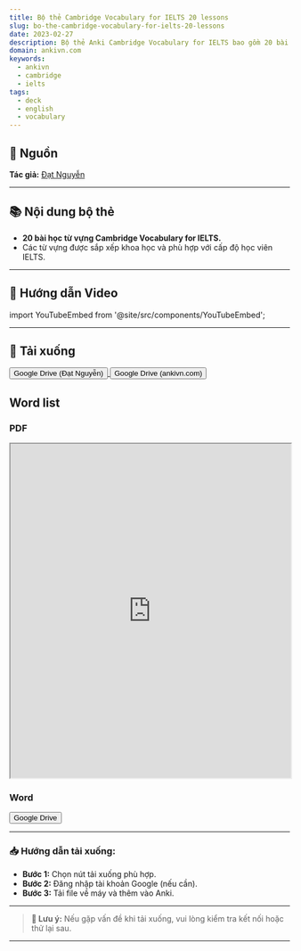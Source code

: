 ```yaml
---
title: Bộ thẻ Cambridge Vocabulary for IELTS 20 lessons
slug: bo-the-cambridge-vocabulary-for-ielts-20-lessons
date: 2023-02-27
description: Bộ thẻ Anki Cambridge Vocabulary for IELTS bao gồm 20 bài học từ vựng được biên soạn chi tiết và đầy đủ.
domain: ankivn.com
keywords:
  - ankivn
  - cambridge
  - ielts
tags:
  - deck
  - english
  - vocabulary
---
```


<!--truncate-->

## 📖 **Nguồn**  
**Tác giả:** [Đạt Nguyễn](https://youtu.be/iSER0Idq-F8)  

---

## 📚 **Nội dung bộ thẻ**  

- **20 bài học từ vựng Cambridge Vocabulary for IELTS.**  
- Các từ vựng được sắp xếp khoa học và phù hợp với cấp độ học viên IELTS.  

---

## 🎥 **Hướng dẫn Video**

import YouTubeEmbed from '@site/src/components/YouTubeEmbed';

<YouTubeEmbed videoId="iSER0Idq-F8" />

---

## 🔗 **Tải xuống**

<div style={{display: 'flex', justifyContent: 'left', gap: '20px'}}>
  <a href="https://drive.google.com/drive/folders/0ByVh8f6TFdtPM1dsWGRoVUNQVjA?resourcekey=0-LzzuynxLspFUtsf4qicUHA&usp=sharing" target="_blank">
    <button class="buttonPrimary" type="button">Google Drive (Đạt Nguyễn)</button>
  </a>

 <a href="https://drive.google.com/drive/folders/1-waZ66SkYaHBMPmVevUDX4iqgctgKDFV?usp=sharing" target="_blank">
    <button class="buttonPrimary" type="button">Google Drive (ankivn.com)</button>
  </a>
</div>

## Word list 

### PDF 

<iframe 
  src="https://drive.google.com/file/d/1-wIrhKwyJCsKj1uVnjw6RBtTUE6-u8ZB/preview" 
  width="100%" 
  height="600px" 
  style={{ border: 'none' }}>
</iframe>

### Word

<div style={{display: 'flex', justifyContent: 'left', gap: '20px'}}> <a href="https://docs.google.com/document/d/1-w6nIDR1KYom1u2_jYFvN7oNgmSdOYYL/edit?usp=sharing&ouid=117563252937742040116&rtpof=true&sd=true"> <button class="buttonPrimary" type="button">Google Drive</button> </a> </div>


---

### 📥 **Hướng dẫn tải xuống:**  
- **Bước 1:** Chọn nút tải xuống phù hợp.  
- **Bước 2:** Đăng nhập tài khoản Google (nếu cần).  
- **Bước 3:** Tải file về máy và thêm vào Anki.  

---

> **📌 Lưu ý:** Nếu gặp vấn đề khi tải xuống, vui lòng kiểm tra kết nối hoặc thử lại sau.

---

